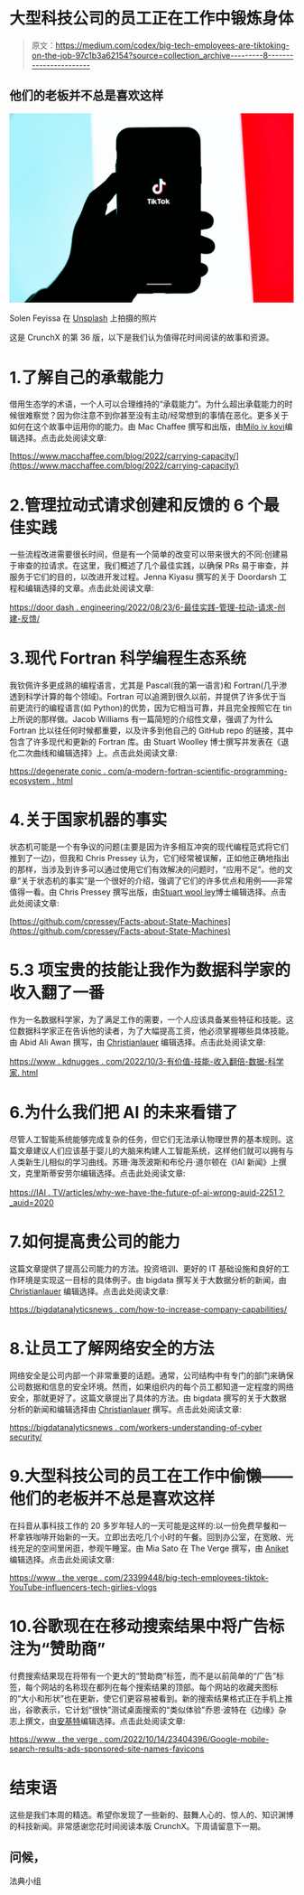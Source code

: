 # 大型科技公司的员工正在工作中锻炼身体

> 原文：<https://medium.com/codex/big-tech-employees-are-tiktoking-on-the-job-97c1b3a62154?source=collection_archive---------8----------------------->

## 他们的老板并不总是喜欢这样

![](img/1be560576412d5013c9a84e94ccfe65d.png)

Solen Feyissa 在 [Unsplash](https://unsplash.com?utm_source=medium&utm_medium=referral) 上拍摄的照片

这是 CrunchX 的第 36 版，以下是我们认为值得花时间阅读的故事和资源。

# 1.了解自己的承载能力

借用生态学的术语，一个人可以合理维持的“承载能力”。为什么超出承载能力的时候很难察觉？因为你注意不到你甚至没有主动/经常想到的事情在恶化。更多关于如何在这个故事中运用你的能力。由 Mac Chaffee 撰写和出版，由[Milo iv kovi](https://medium.com/u/3ee57b082bb?source=post_page-----97c1b3a62154--------------------------------)编辑选择。点击此处阅读文章:

[https://www.macchaffee.com/blog/2022/carrying-capacity/](https://www.macchaffee.com/blog/2022/carrying-capacity/)

# 2.管理拉动式请求创建和反馈的 6 个最佳实践

一些流程改进需要很长时间，但是有一个简单的改变可以带来很大的不同:创建易于审查的拉请求。在这里，我们概述了几个最佳实践，以确保 PRs 易于审查，并服务于它们的目的，以改进开发过程。Jenna Kiyasu 撰写的关于 Doordarsh 工程和编辑选择的文章。点击此处阅读文章:

[https://door dash . engineering/2022/08/23/6-最佳实践-管理-拉动-请求-创建-反馈/](https://doordash.engineering/2022/08/23/6-best-practices-to-manage-pull-request-creation-and-feedback/)

# 3.现代 Fortran 科学编程生态系统

我钦佩许多更成熟的编程语言，尤其是 Pascal(我的第一语言)和 Fortran(几乎渗透到科学计算的每个领域)。Fortran 可以追溯到很久以前，并提供了许多优于当前更流行的编程语言(如 Python)的优势，因为它相当可靠，并且完全按照它在 tin 上所说的那样做。Jacob Williams 有一篇简短的介绍性文章，强调了为什么 Fortran 比以往任何时候都重要，以及许多到他自己的 GitHub repo 的链接，其中包含了许多现代和更新的 Fortran 库。由 Stuart Woolley 博士撰写并发表在《退化二次曲线和编辑选择》上。点击此处阅读文章:

[https://degenerate conic . com/a-modern-fortran-scientific-programming-ecosystem . html](https://degenerateconic.com/a-modern-fortran-scientific-programming-ecosystem.html)

# 4.关于国家机器的事实

状态机可能是一个有争议的问题(主要是因为许多相互冲突的现代编程范式将它们推到了一边)，但我和 Chris Pressey 认为，它们经常被误解，正如他正确地指出的那样，当涉及到许多可以通过使用它们有效解决的问题时，“应用不足”。他的文章“关于状态机的事实”是一个很好的介绍，强调了它们的许多优点和用例——非常值得一看。由 Chris Pressey 撰写出版，由[Stuart wool ley](https://medium.com/u/a435b5883828?source=post_page-----97c1b3a62154--------------------------------)博士编辑选择。点击此处阅读文章:

[https://github.com/cpressey/Facts-about-State-Machines](https://github.com/cpressey/Facts-about-State-Machines)

# 5.3 项宝贵的技能让我作为数据科学家的收入翻了一番

作为一名数据科学家，为了满足工作的需要，一个人应该具备某些特征和技能。这位数据科学家正在告诉他的读者，为了大幅提高工资，他必须掌握哪些具体技能。由 Abid Ali Awan 撰写，由 [Christianlauer](https://medium.com/u/2696f801a31a?source=post_page-----97c1b3a62154--------------------------------) 编辑选择。点击此处阅读文章:

[https://www . kdnugges . com/2022/10/3-有价值-技能-收入翻倍-数据-科学家. html](https://www.kdnuggets.com/2022/10/3-valuable-skills-doubled-income-data-scientist.html)

# 6.为什么我们把 AI 的未来看错了

尽管人工智能系统能够完成复杂的任务，但它们无法承认物理世界的基本规则。这篇文章建议人们应该基于婴儿的大脑来构建人工智能系统，这样他们就可以拥有与人类新生儿相似的学习曲线。苏珊·海茨波斯和布伦丹·道尔顿在《IAI 新闻》上撰文，克里斯蒂安劳尔编辑选择。点击此处阅读文章:

[https://IAI . TV/articles/why-we-have-the-future-of-ai-wrong-auid-2251？_auid=2020](https://iai.tv/articles/why-we-have-the-future-of-ai-wrong-auid-2251?_auid=2020)

# 7.如何提高贵公司的能力

这篇文章提供了提高公司能力的方法。投资培训、更好的 IT 基础设施和良好的工作环境是实现这一目标的具体例子。由 bigdata 撰写关于大数据分析的新闻，由 [Christianlauer](https://medium.com/u/2696f801a31a?source=post_page-----97c1b3a62154--------------------------------) 编辑选择。点击此处阅读文章:

[https://bigdatanalyticsnews . com/how-to-increase-company-capabilities/](https://bigdataanalyticsnews.com/how-to-increase-company-capabilities/)

# 8.让员工了解网络安全的方法

网络安全是公司内部一个非常重要的话题。通常，公司结构中有专门的部门来确保公司数据和信息的安全环境。然而，如果组织内的每个员工都知道一定程度的网络安全，那就更好了。这篇文章提出了具体的方法。由 bigdata 撰写的关于大数据分析的新闻和编辑选择由 [Christianlauer](https://medium.com/u/2696f801a31a?source=post_page-----97c1b3a62154--------------------------------) 撰写。点击此处阅读文章:

[https://bigdatanalyticsnews . com/workers-understanding-of-cyber security/](https://bigdataanalyticsnews.com/workers-understanding-of-cybersecurity/)

# 9.大型科技公司的员工在工作中偷懒——他们的老板并不总是喜欢这样

在抖音从事科技工作的 20 多岁年轻人的一天可能是这样的:以一份免费早餐和一杯拿铁咖啡开始新的一天。立即出去吃几个小时的午餐。回到办公室，在宽敞、光线充足的空间里闲逛，参观午睡室。由 Mia Sato 在 The Verge 撰写，由 [Aniket](https://medium.com/u/63e8b30e596f?source=post_page-----97c1b3a62154--------------------------------) 编辑选择。点击此处阅读文章:

[https://www . the verge . com/23399448/big-tech-employees-tiktok-YouTube-influencers-tech-girlies-vlogs](https://www.theverge.com/23399448/big-tech-employees-tiktok-youtube-influencers-tech-girlies-vlogs)

# 10.谷歌现在在移动搜索结果中将广告标注为“赞助商”

付费搜索结果现在将带有一个更大的“赞助商”标签，而不是以前简单的“广告”标签，每个网站的名称现在都列在每个搜索结果的顶部。每个网站的收藏夹图标的“大小和形状”也在更新，使它们更容易被看到。新的搜索结果格式正在手机上推出，谷歌表示，它计划“很快”测试桌面搜索的“类似体验”乔恩·波特在《边缘》杂志上撰文，由[安基特](https://medium.com/u/63e8b30e596f?source=post_page-----97c1b3a62154--------------------------------)编辑选择。点击此处阅读文章:

[https://www . the verge . com/2022/10/14/23404396/Google-mobile-search-results-ads-sponsored-site-names-favicons](https://www.theverge.com/2022/10/14/23404396/google-mobile-search-results-ads-sponsored-site-names-favicons)

# 结束语

这些是我们本周的精选。希望你发现了一些新的、鼓舞人心的、惊人的、知识渊博的科技新闻。非常感谢您花时间阅读本版 CrunchX。下周请留意下一期。

## 问候，

法典小组